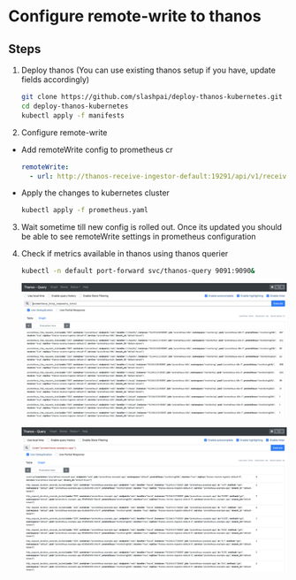 # Configure remote-write to thanos

## Steps

1. Deploy thanos (You can use existing thanos setup if you have, update fields accordingly)

    ```bash
    git clone https://github.com/slashpai/deploy-thanos-kubernetes.git
    cd deploy-thanos-kubernetes
    kubectl apply -f manifests
    ```

2. Configure remote-write

  - Add remoteWrite config to prometheus cr

    ```yaml
    remoteWrite:
      - url: http://thanos-receive-ingestor-default:19291/api/v1/receive
    ```

  - Apply the changes to kubernetes cluster

      ```bash
      kubectl apply -f prometheus.yaml
      ```

3. Wait sometime till new config is rolled out. Once its updated you should be able to see remoteWrite settings in prometheus configuration

4. Check if metrics available in thanos using thanos querier

    ```bash
    kubectl -n default port-forward svc/thanos-query 9091:9090&
    ```

    ![img](img/thanos_querier_1.png)

    ![img](img/thanos_querier_2.png)

